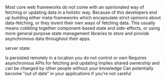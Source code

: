 Most core web frameworks do not come with an opinionated way of fetching or updating data in a holistic way. Because of this developers end up building either meta-frameworks which encapsulate strict opinions about data-fetching, or they invent their own ways of fetching data. This usually means cobbling together component-based state and side-effects, or using more general purpose state management libraries to store and provide asynchronous data throughout their apps.

server state:

Is persisted remotely in a location you do not control or own
Requires asynchronous APIs for fetching and updating
Implies shared ownership and can be changed by other people without your knowledge
Can potentially become "out of date" in your applications if you're not careful